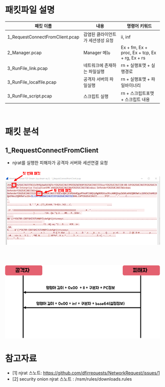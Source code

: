 # 패킷파일 설명
| 패킷 이름 | 내용 | 명령어 키워드 |
| ------ | ---------- | -------|
| 1_RequestConnectFromClient.pcap | 감염된 클라이언트가 세션생성 요청 | ii, inf |
| 2_Manager.pcap | Manager 메뉴 | Ex + fm, Ex + proc, Ex + tcp, Ex + rg, Ex + rs|
| 3_RunFile_link.pcap | 네트워크에 존재하는 파일실행 | rn + 실행포맷 + 실행경로 |
| 3_RunFile_localfile.pcap | 공격자 서버의 파일실행 | rn + 실행포맷 + 파일바이너리 |
| 3_RunFile_script.pcap | 스크립트 실행 | rn + 스크립트포맷 + 스크립트 내용 |

<br>


# 패킷 분석
## 1_RequestConnectFromClient
* njrat를 실행한 피해자가 공격자 서버와 세션연결 요청

![1_RequestConnectFromClient](images/1_RequestConnectFromClient.png)

<br> <br>

![1_RequestConnectFromClient_flow](images/1_RequestConnectFromClient_flow.png)


# 참고자료
* [1] njrat 스노트: https://github.com/dfirrequests/NetworkRequest/issues/1
* [2] security onion njrat 스노트 : /nsm/rules/downloads.rules